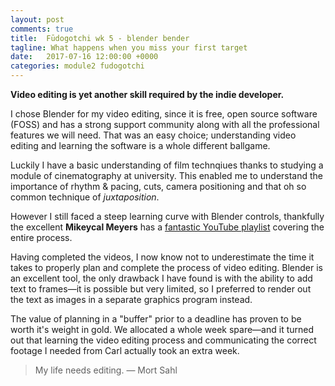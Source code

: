 ```yaml
---
layout: post
comments: true
title:  Fūdogotchi wk 5 - blender bender
tagline: What happens when you miss your first target
date:   2017-07-16 12:00:00 +0000
categories: module2 fudogotchi
---
```


**Video editing is yet another skill required by the indie developer.**

I chose Blender for my video editing, since it is free, open source software (FOSS) and has a strong support community along with all the professional features we will need. That was an easy choice; understanding video editing and learning the software is a whole different ballgame.

Luckily I have a basic understanding of film technqiues thanks to studying a module of cinematography at university. This enabled me to understand the importance of rhythm &amp; pacing, cuts, camera positioning and that oh so common technique of _juxtaposition_.

However I still faced a steep learning curve with Blender controls, thankfully the excellent **Mikeycal Meyers** has a [fantastic YouTube playlist](https://www.youtube.com/playlist?list=PLjyuVPBuorqIhlqZtoIvnAVQ3x18sNev4) covering the entire process.

Having completed the videos, I now know not to underestimate the time it takes to properly plan and complete the process of video editing. Blender is an excellent tool, the only drawback I have found is with the ability to add text to frames&mdash;it is possible but very limited, so I preferred to render out the text as images in a separate graphics program instead.

The value of planning in a "buffer" prior to a deadline has proven to be worth it's weight in gold. We allocated a whole week spare&mdash;and it turned out that learning the video editing process and communicating the correct footage I needed from Carl actually took an extra week.

> My life needs editing. — Mort Sahl
